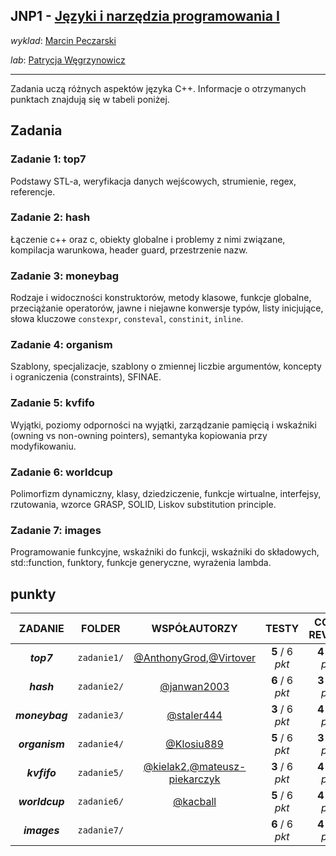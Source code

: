 ## JNP1 - [Języki i narzędzia programowania I](https://usosweb.mimuw.edu.pl/kontroler.php?_action=katalog2/przedmioty/pokazPrzedmiot&kod=1000-223bJNP1)

_wyklad_: [Marcin Peczarski](https://usosweb.uw.edu.pl/kontroler.php?_action=katalog2/osoby/pokazOsobe&os_id=874)

_lab_: [Patrycja Węgrzynowicz](https://usosweb.mimuw.edu.pl/kontroler.php?_action=katalog2/osoby/pokazOsobe&os_id=994)

---

Zadania uczą różnych aspektów języka C++. Informacje o otrzymanych punktach znajdują się w tabeli poniżej.

## Zadania

### Zadanie 1: top7

Podstawy STL-a, weryfikacja danych wejścowych, strumienie, regex, referencje.

### Zadanie 2: hash

Łączenie c++ oraz c, obiekty globalne i problemy z nimi związane, kompilacja warunkowa, header guard, przestrzenie nazw.

### Zadanie 3: moneybag

Rodzaje i widoczności konstruktorów, metody klasowe, funkcje globalne, przeciążanie operatorów, jawne i niejawne konwersje typów, listy inicjujące, słowa kluczowe `constexpr`, `consteval`, `constinit`, `inline`.

### Zadanie 4: organism

Szablony, specjalizacje, szablony o zmiennej liczbie argumentów, koncepty i ograniczenia (constraints), SFINAE.

### Zadanie 5: kvfifo

Wyjątki, poziomy odporności na wyjątki, zarządzanie pamięcią i wskaźniki (owning vs non-owning pointers), semantyka kopiowania przy modyfikowaniu.

### Zadanie 6: worldcup

Polimorfizm dynamiczny, klasy, dziedziczenie, funkcje wirtualne, interfejsy, rzutowania, wzorce GRASP, SOLID, Liskov substitution principle.

### Zadanie 7: images

Programowanie funkcyjne, wskaźniki do funkcji, wskaźniki do składowych, std::function, funktory, funkcje generyczne, wyrażenia lambda.

## punkty

|    ZADANIE     |   FOLDER    |                                              WSPÓŁAUTORZY                                               |      TESTY      |   CODE REVIEW   |
| :------------: | :---------: | :-----------------------------------------------------------------------------------------------------: | :-------------: | :-------------: |
|   **_top7_**   | `zadanie1/` |         [@AnthonyGrod](https://github.com/AnthonyGrod),[@Virtover](https://github.com/Virtover)         | **5** / 6 _pkt_ | **4** / 4 _pkt_ |
|   **_hash_**   | `zadanie2/` |                              [@janwan2003](https://github.com/janwan2003)                               | **6** / 6 _pkt_ | **3** / 4 _pkt_ |
| **_moneybag_** | `zadanie3/` |                               [@staler444](https://github.com/staler444)                                | **3** / 6 _pkt_ | **4** / 4 _pkt_ |
| **_organism_** | `zadanie4/` |                               [@Klosiu889](https://github.com/Klosiu889)                                | **5** / 6 _pkt_ | **3** / 4 _pkt_ |
|  **_kvfifo_**  | `zadanie5/` |   [@kielak2](https://github.com/kielak2),[@mateusz-piekarczyk](https://github.com/mateusz-piekarczyk)   | **3** / 6 _pkt_ | **4** / 4 _pkt_ |
| **_worldcup_** | `zadanie6/` |                                 [@kacball](https://github.com/kacball)                                  | **5** / 6 _pkt_ | **4** / 4 _pkt_ |
|  **_images_**  | `zadanie7/` |                                                                                                         | **6** / 6 _pkt_ | **4** / 4 _pkt_ |
